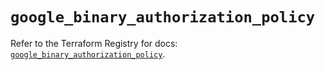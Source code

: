 # `google_binary_authorization_policy`

Refer to the Terraform Registry for docs: [`google_binary_authorization_policy`](https://registry.terraform.io/providers/hashicorp/google/6.19.0/docs/resources/binary_authorization_policy).
